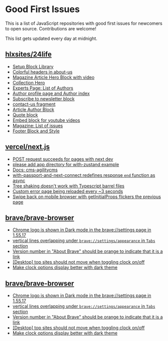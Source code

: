 # Good First Issues

This is a list of JavaScript repositories with good first issues for newcomers to open source. Contributions are welcome!

This list gets updated every day at midnight.

## [hlxsites/24life](https://github.com/hlxsites/24life)

- [Setup Block Library](https://github.com/hlxsites/24life/issues/32)
- [Colorful headers in about-us](https://github.com/hlxsites/24life/issues/15)
- [Magazine Article Hero Block with video](https://github.com/hlxsites/24life/issues/31)
- [Collection Hero](https://github.com/hlxsites/24life/issues/23)
- [Experts Page: List of Authors](https://github.com/hlxsites/24life/issues/18)
- [Author profile page and Author index](https://github.com/hlxsites/24life/issues/14)
- [Subscribe to newsletter block](https://github.com/hlxsites/24life/issues/17)
- [contact-us fragment](https://github.com/hlxsites/24life/issues/16)
- [Article Author Block](https://github.com/hlxsites/24life/issues/12)
- [Quote block](https://github.com/hlxsites/24life/issues/7)
- [Embed block for youtube videos](https://github.com/hlxsites/24life/issues/6)
- [Magazine: List of issues](https://github.com/hlxsites/24life/issues/4)
- [Footer Block and Style](https://github.com/hlxsites/24life/issues/1)

## [vercel/next.js](https://github.com/vercel/next.js)

- [POST request succeeds for pages with next dev](https://github.com/vercel/next.js/issues/38863)
- [please add app directory for with-zustand example](https://github.com/vercel/next.js/issues/52858)
- [Docs: cms-agilitycms](https://github.com/vercel/next.js/issues/52867)
- [with-passport-and-next-connect redefines response `end` function as async](https://github.com/vercel/next.js/issues/51628)
- [Tree shaking doesn't work with Typescript barrel files](https://github.com/vercel/next.js/issues/12557)
- [Custom error page being reloaded every ~3 seconds](https://github.com/vercel/next.js/issues/10024)
- [Swipe back on mobile browser with getInitialProps flickers the previous page](https://github.com/vercel/next.js/issues/10465)

## [brave/brave-browser](https://github.com/brave/brave-browser)

- [Chrome logo is shown in Dark mode in the brave://settings page in 1.55.17 ](https://github.com/brave/brave-browser/issues/31355)
- [vertical lines overlapping under `brave://settings/appearance` in `Tabs` section](https://github.com/brave/brave-browser/issues/30100)
- [Version number in "About Brave" should be orange to indicate that it is a link](https://github.com/brave/brave-browser/issues/26040)
- [[Desktop] top sites should not move when toggling clock on/off](https://github.com/brave/brave-browser/issues/11484)
- [Make clock options display better with dark theme](https://github.com/brave/brave-browser/issues/12061)

## [brave/brave-browser](https://github.com/brave/brave-browser)

- [Chrome logo is shown in Dark mode in the brave://settings page in 1.55.17 ](https://github.com/brave/brave-browser/issues/31355)
- [vertical lines overlapping under `brave://settings/appearance` in `Tabs` section](https://github.com/brave/brave-browser/issues/30100)
- [Version number in "About Brave" should be orange to indicate that it is a link](https://github.com/brave/brave-browser/issues/26040)
- [[Desktop] top sites should not move when toggling clock on/off](https://github.com/brave/brave-browser/issues/11484)
- [Make clock options display better with dark theme](https://github.com/brave/brave-browser/issues/12061)

